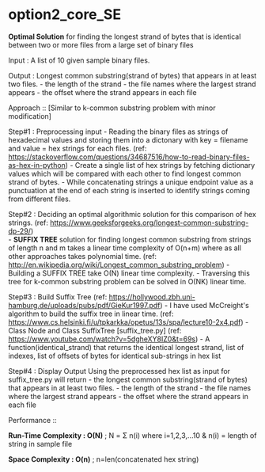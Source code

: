  # option2_core_SE
  **Optimal Solution** for finding the longest strand of bytes that is identical between two or more files from a large set of binary files

Input : A list of 10 given sample binary files.

Output : Longest common substring(strand of bytes) that appears in at least two files.
        - the length of the strand
        - the file names where the largest strand appears
        - the offset where the strand appears in each file  

Approach :: [Similar to k-common substring problem with minor modification]

Step#1 : Preprocessing input 
        - Reading the binary files as strings of hexadecimal values and storing them into a dictonary with key = filename and value = hex strings for each files. 
         (ref: https://stackoverflow.com/questions/34687516/how-to-read-binary-files-as-hex-in-python)
        - Create a single list of hex strings by fetching dictionary values which will be compared with each other to find longest common strand of bytes.
        - While concatenating strings a unique endpoint value as a punctuation at the end of each string is inserted to identify strings coming from different files.

Step#2 : Deciding an optimal algorithmic solution for this comparison of hex strings. (ref: https://www.geeksforgeeks.org/longest-common-substring-dp-29/)       
       -  **SUFFIX TREE** solution for finding longest common substring from strings of length n and m takes a linear time complexity of O(n+m) where as all other approaches takes polynomial time. (ref: http://en.wikipedia.org/wiki/Longest_common_substring_problem)
       -  Building a SUFFIX TREE take O(N) linear time complexity.
       -  Traversing this tree for k-common substring problem can be solved in O(NK) linear time.
     
Step#3 : Build Suffix Tree (ref: https://hollywood.zbh.uni-hamburg.de/uploads/pubs/pdf/GieKur1997.pdf)
       - I have used McCreight's algorithm to build the suffix tree in linear time. (ref: https://www.cs.helsinki.fi/u/tpkarkka/opetus/13s/spa/lecture10-2x4.pdf)
       - Class Node and Class SuffixTree [suffix_tree.py]
       (ref: https://www.youtube.com/watch?v=5dgheXY8IZ0&t=69s)
       - A function(identical_strand) that returns the identical longest strand, list of indexes, list of offsets of bytes for identical sub-strings in hex list 
      
Step#4 : Display Output
       Using the preprocessed hex list as input for suffix_tree.py will return 
        - the longest common substring(strand of bytes) that appears in at least two files.
        - the length of the strand
        - the file names where the largest strand appears
        - the offset where the strand appears in each file

Performance ::

**Run-Time Complexity : O(N)** ; N = Σ n(i) where i=1,2,3,...10  & n(i) = length of string in sample file

**Space Complexity : O(n)** ; n=len(concatenated hex string)

